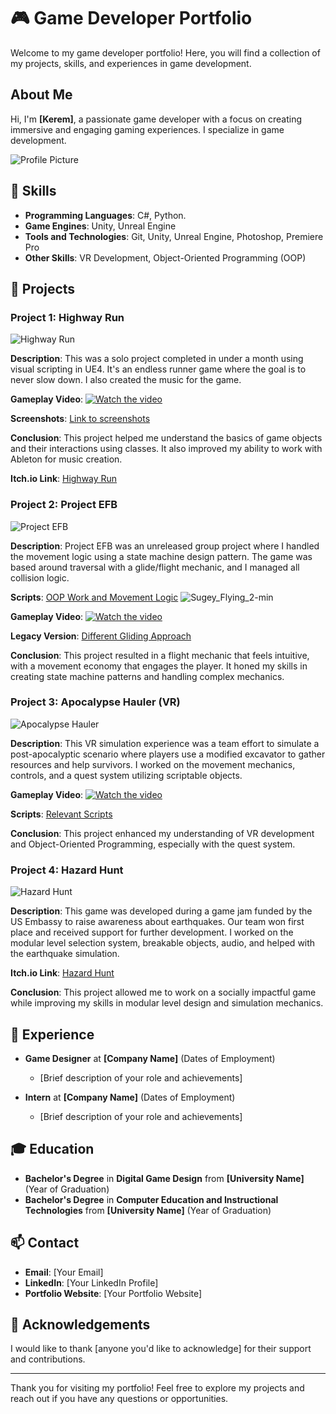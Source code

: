# 🎮 Game Developer Portfolio

Welcome to my game developer portfolio! Here, you will find a collection of my projects, skills, and experiences in game development.

## About Me

Hi, I'm **[Kerem]**, a passionate game developer with a focus on creating immersive and engaging gaming experiences. I specialize in game development.

![Profile Picture]([profile-pic](https://github.com/Kiru671/Portfolio/assets/112775690/7e6db4ad-726a-42d9-b13a-06e6536e057e)
)

## 🚀 Skills

- **Programming Languages**: C#, Python.
- **Game Engines**: Unity, Unreal Engine
- **Tools and Technologies**: Git, Unity, Unreal Engine, Photoshop, Premiere Pro
- **Other Skills**: VR Development, Object-Oriented Programming (OOP)

## 📂 Projects

### Project 1: Highway Run

![Highway Run](https://via.placeholder.com/400x200)  <!-- Replace with your image -->

**Description**: This was a solo project completed in under a month using visual scripting in UE4. It's an endless runner game where the goal is to never slow down. I also created the music for the game.

**Gameplay Video**: [![Watch the video](https://img.youtube.com/vi/7tafZ5Es0os/default.jpg)](https://www.youtube.com/watch?v=7tafZ5Es0os)

**Screenshots**: [Link to screenshots](#)

**Conclusion**: This project helped me understand the basics of game objects and their interactions using classes. It also improved my ability to work with Ableton for music creation.

**Itch.io Link**: [Highway Run](https://kiru176.itch.io/highway-run)

### Project 2: Project EFB

![Project EFB](https://via.placeholder.com/400x200)  <!-- Replace with your image -->

**Description**: Project EFB was an unreleased group project where I handled the movement logic using a state machine design pattern. The game was based around traversal with a glide/flight mechanic, and I managed all collision logic.

**Scripts**: [OOP Work and Movement Logic](https://github.com/Kiru671/EFB_Scripts)
![Sugey_Flying_2-min](https://github.com/Kiru671/Portfolio/assets/112775690/a0dc3eba-0129-4554-9b1d-14e9ab707a66)


**Gameplay Video**: [![Watch the video](https://img.youtube.com/vi/qzQkWC-rh-Q/default.jpg)](https://youtu.be/qzQkWC-rh-Q?si=um-Q7rwCQgm69dyF&t=208)

**Legacy Version**: [Different Gliding Approach](https://www.youtube.com/watch?v=sda4-PCvpYM)

**Conclusion**: This project resulted in a flight mechanic that feels intuitive, with a movement economy that engages the player. It honed my skills in creating state machine patterns and handling complex mechanics.

### Project 3: Apocalypse Hauler (VR)

![Apocalypse Hauler](https://via.placeholder.com/400x200)  <!-- Replace with your image -->

**Description**: This VR simulation experience was a team effort to simulate a post-apocalyptic scenario where players use a modified excavator to gather resources and help survivors. I worked on the movement mechanics, controls, and a quest system utilizing scriptable objects.

**Gameplay Video**: [![Watch the video](https://img.youtube.com/vi/M6d6syOWEkg/default.jpg)](https://youtu.be/M6d6syOWEkg)

**Scripts**: [Relevant Scripts](https://github.com/Kiru671/Apocalypse_Hauler_Scripts)

**Conclusion**: This project enhanced my understanding of VR development and Object-Oriented Programming, especially with the quest system.

### Project 4: Hazard Hunt

![Hazard Hunt](https://via.placeholder.com/400x200)  <!-- Replace with your image -->

**Description**: This game was developed during a game jam funded by the US Embassy to raise awareness about earthquakes. Our team won first place and received support for further development. I worked on the modular level selection system, breakable objects, audio, and helped with the earthquake simulation.

**Itch.io Link**: [Hazard Hunt](https://kiru176.itch.io/hazard-hunt)

**Conclusion**: This project allowed me to work on a socially impactful game while improving my skills in modular level design and simulation mechanics.

## 💼 Experience

- **Game Designer** at **[Company Name]** (Dates of Employment)
  - [Brief description of your role and achievements]

- **Intern** at **[Company Name]** (Dates of Employment)
  - [Brief description of your role and achievements]

## 🎓 Education

- **Bachelor's Degree** in **Digital Game Design** from **[University Name]** (Year of Graduation)
- **Bachelor's Degree** in **Computer Education and Instructional Technologies** from **[University Name]** (Year of Graduation)

## 📫 Contact

- **Email**: [Your Email]
- **LinkedIn**: [Your LinkedIn Profile]
- **Portfolio Website**: [Your Portfolio Website]

## 🙏 Acknowledgements

I would like to thank [anyone you'd like to acknowledge] for their support and contributions.

---

Thank you for visiting my portfolio! Feel free to explore my projects and reach out if you have any questions or opportunities.
